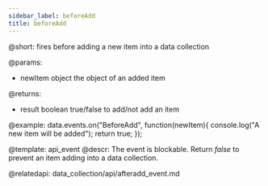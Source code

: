 ```yaml
---
sidebar_label: beforeAdd
title: beforeAdd
---          
```


@short: fires before adding a new item into a data collection
	
@params:
- newItem		object			the object of an added item

@returns:
- result		boolean		true/false to add/not add an item

@example:
data.events.on("BeforeAdd", function(newItem){
	console.log("A new item will be added");
    return true;
});

@template:	api_event
@descr:
The event is blockable. Return *false* to prevent an item adding into a data collection.

@relatedapi:
data_collection/api/afteradd_event.md
	